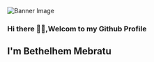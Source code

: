 ![Banner Image]([https://github.com/Betfsh/Betfsh/main/Picture.png](https://github.com/Betfsh/Betfsh/blob/main/picture.png))

### Hi there 👋👋,Welcom to my Github Profile

## I'm Bethelhem Mebratu

